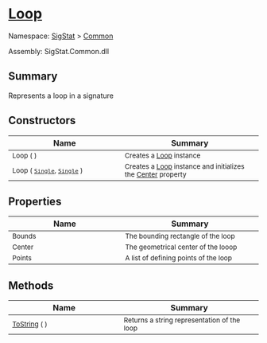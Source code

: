 # [Loop](./Loop.md)

Namespace: [SigStat]() > [Common](./README.md)

Assembly: SigStat.Common.dll

## Summary
Represents a loop in a signature

## Constructors

| Name<div><a href="#"><img width=400></a></div> | Summary<div><a href="#"><img width=475></a></div> | 
| --- | --- | 
| <sub>Loop (  )</sub> | <sub>Creates a [Loop](./SigStat/Common/Loop.md) instance</sub> | 
| <sub>Loop ( [`Single`](https://docs.microsoft.com/en-us/dotnet/api/System.Single), [`Single`](https://docs.microsoft.com/en-us/dotnet/api/System.Single) )</sub> | <sub>Creates a [Loop](./SigStat/Common/Loop.md) instance and initializes the [Center](././SigStat/Common/Loop.md) property</sub> | 


## Properties

| Name<div><a href="#"><img width=400></a></div> | Summary<div><a href="#"><img width=475></a></div> | 
| --- | --- | 
| <sub>Bounds</sub> | <sub>The bounding rectangle of the loop</sub> | 
| <sub>Center</sub> | <sub>The geometrical center of the looop</sub> | 
| <sub>Points</sub> | <sub>A list of defining points of the loop</sub> | 


## Methods

| Name<div><a href="#"><img width=400></a></div> | Summary<div><a href="#"><img width=475></a></div> | 
| --- | --- | 
| <sub>[ToString](./Methods/Loop--ToString.md) (  )</sub> | <sub>Returns a string representation of the loop</sub> | 


